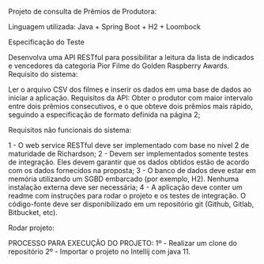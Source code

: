 Projeto de consulta de Prêmios de Produtora:

Linguagem utilizada: Java + Spring Boot + H2 + Loombock

Especificação do Teste

Desenvolva uma API RESTful para possibilitar a leitura da lista de indicados e vencedores da categoria Pior Filme do Golden Raspberry Awards. Requisito do sistema:

Ler o arquivo CSV dos filmes e inserir os dados em uma base de dados ao iniciar a aplicação. Requisitos da API:
Obter o produtor com maior intervalo entre dois prêmios consecutivos, e o que obteve dois prêmios mais rápido, seguindo a especificação de formato definida na página 2;

Requisitos não funcionais do sistema:

1 - O web service RESTful deve ser implementado com base no nível 2 de maturidade de Richardson;
2 - Devem ser implementados somente testes de integração. Eles devem garantir que os dados obtidos estão de acordo com os dados fornecidos na proposta;
3 - O banco de dados deve estar em memória utilizando um SGBD embarcado (por exemplo, H2). Nenhuma instalação externa deve ser necessária;
4 - A aplicação deve conter um readme com instruções para rodar o projeto e os testes de integração. O código-fonte deve ser disponibilizado em um repositório git (Github, Gitlab, Bitbucket, etc).


Rodar projeto:

PROCESSO PARA EXECUÇÃO DO PROJETO:
1º - Realizar um clone do repositório  2º - Importar o projeto no Intellij com java 11.
